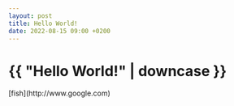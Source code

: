 ```yaml
---
layout: post
title: Hello World!
date: 2022-08-15 09:00 +0200
---
```


<html>
  <head>
<link rel="stylesheet" type="text/css" href="/style.css?">
    <meta charset="utf-8">
    <title>Home</title>
  </head>
  <body>
    <h1>{{ "Hello World!" | downcase }}</h1>
  </body>
</html>
[fish](http://www.google.com)
